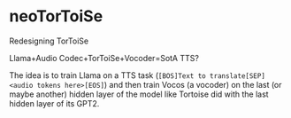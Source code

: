 # neoTorToiSe
Redesigning TorToiSe

Llama+Audio Codec+TorToiSe+Vocoder=SotA TTS?

The idea is to train Llama on a TTS task (`[BOS]Text to translate[SEP]<audio tokens here>[EOS]`) and then train Vocos (a vocoder) on the last (or maybe another) hidden layer of the model like Tortoise did with the last hidden layer of its GPT2.
